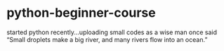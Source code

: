 # python-beginner-course
started python recently...uploading small codes as a wise man once said “Small droplets make a big river, and many rivers flow into an ocean.”
